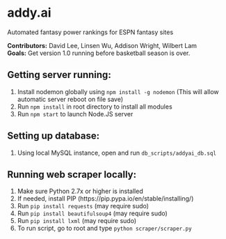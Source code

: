 # addy.ai
Automated fantasy power rankings for ESPN fantasy sites

<b>Contributors:</b> David Lee, Linsen Wu, Addison Wright, Wilbert Lam<br>
<b>Goals:</b> Get version 1.0 running before basketball season is over.

<h2>Getting server running:</h2>
<ol>
  <li>Install nodemon globally using <code>npm install -g nodemon</code> (This will allow automatic server reboot on file save)</li>
  <li>Run <code>npm install</code> in root directory to install all modules</li>
  <li>Run <code>npm start</code> to launch Node.JS server</li>
</ol>

<h2>Setting up database:</h2>
<ol>
  <li>Using local MySQL instance, open and run <code>db_scripts/addyai_db.sql</code></li>
</ol>

<h2>Running web scraper locally:</h2>
<ol>
  <li>Make sure Python 2.7x or higher is installed</li>
  <li>If needed, install PIP (https://pip.pypa.io/en/stable/installing/)</li>
  <li>Run <code>pip install requests</code> (may require sudo)</li>
  <li>Run <code>pip install beautifulsoup4</code> (may require sudo)</li>
  <li>Run <code>pip install lxml</code> (may require sudo)</li>
  <li>To run script, go to root and type <code>python scraper/scraper.py</code></li>
</ol>
